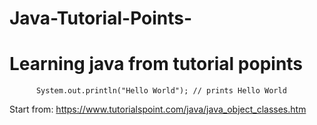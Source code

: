 # Java-Tutorial-Points-
# Learning java from tutorial popints

	      System.out.println("Hello World"); // prints Hello World
Start from: https://www.tutorialspoint.com/java/java_object_classes.htm

